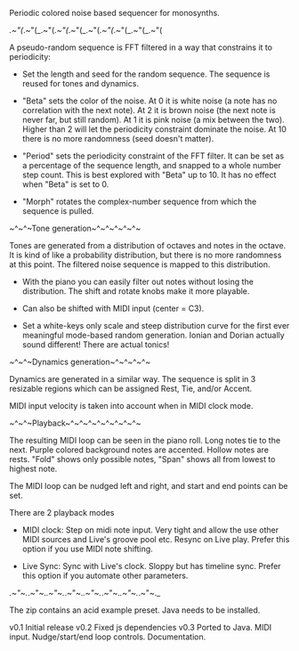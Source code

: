 Periodic colored noise based sequencer for monosynths. 

_.~"(_.~"(_.~"(_.~"(_.~"(_.~"(_.~"(_.~"(_.~"(_.~"(

A pseudo-random sequence is FFT filtered in a way that constrains it to periodicity:

 - Set the length and seed for the random sequence. The sequence is reused for tones and dynamics.

 - "Beta" sets the color of the noise. At 0 it is white noise (a note has no correlation with the next note). At 2 it is brown noise (the next note is never far, but still random). At 1 it is pink noise (a mix between the two). Higher than 2 will let the periodicity constraint dominate the noise. At 10 there is no more randomness (seed doesn't matter). 

 - "Period" sets the periodicity constraint of the FFT filter. It can be set as a percentage of the sequence length, and snapped to a whole number step count. This is best explored with "Beta" up to 10. It has no effect when "Beta" is set to 0. 

 - "Morph" rotates the complex-number sequence from which the sequence is pulled. 

~^~^~Tone generation~^~^~^~^~^~

Tones are generated from a distribution of octaves and notes in the octave. It is kind of like a probability distribution, but there is no more randomness at this point. The filtered noise sequence is mapped to this distribution.  

 - With the piano you can easily filter out notes without losing the distribution. The shift and rotate knobs make it more playable.

 - Can also be shifted with MIDI input (center = C3).

 - Set a white-keys only scale and steep distribution curve for the first ever meaningful mode-based random generation. Ionian and Dorian actually sound different! There are actual tonics! 

~^~^~Dynamics generation~^~^~^~^~

Dynamics are generated in a similar way. The sequence is split in 3 resizable regions which can be assigned Rest, Tie, and/or Accent. 

MIDI input velocity is taken into account when in MIDI clock mode.

~^~^~Playback~^~^~^~^~^~^~^~^~

The resulting MIDI loop can be seen in the piano roll. Long notes tie to the next. Purple colored background notes are accented. Hollow notes are rests. "Fold" shows only possible notes, "Span" shows all from lowest to highest note.

The MIDI loop can be nudged left and right, and start and end points can be set. 

There are 2 playback modes

 - MIDI clock: Step on midi note input. Very tight and allow the use other MIDI sources and Live's groove pool etc. Resync on Live play. Prefer this option if you use MIDI note shifting.

 - Live Sync: Sync with Live's clock. Sloppy but has timeline sync. Prefer this option if you automate other parameters.

_.~"~._.~"~._.~"~._.~"~._.~"~._.~"~._.~"~._.~"~._

The zip contains an acid example preset.
Java needs to be installed.

v0.1 
Initial release
v0.2 
Fixed js dependencies
v0.3 
Ported to Java.
MIDI input.
Nudge/start/end loop controls.
Documentation.